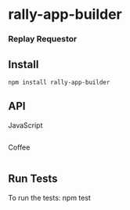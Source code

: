rally-app-builder
=================


### Replay Requestor

## Install 

`npm install rally-app-builder`

## API

JavaScript
```

```


Coffee
```
```


## Run Tests

To run the tests:
npm test
